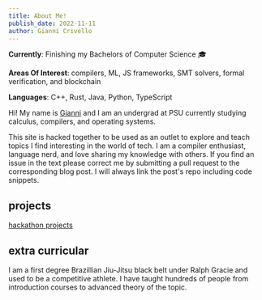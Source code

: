 ```yaml
---
title: About Me!
publish_date: 2022-11-11
author: Gianni Crivello
---
```

**Currently**: Finishing my Bachelors of Computer Science 🎓

**Areas Of Interest**: compilers, ML, JS frameworks, SMT solvers, formal verification, and blockchain

**Languages**: C++, Rust, Java, Python, TypeScript

Hi! My name is [Gianni](https://www.linkedin.com/in/gianni-crivello-60799a1a5/) and I am an undergrad at PSU currently studying calculus, compilers, and operating systems. 

This site is hacked together to be used as an outlet to explore and teach topics I find interesting in the world of tech. I am a compiler enthusiast, language nerd, and love sharing my knowledge with others. If you find an issue in the text please correct me by submitting a pull request to the corresponding blog post. I will always link the post's repo including code snippets. 


## projects 

[hackathon projects](/past_projects)

## extra curricular

I am a first degree Brazillian Jiu-Jitsu black belt under Ralph Gracie and used to be a competitive athlete. I have taught hundreds of people from introduction courses to advanced theory of the topic. 

